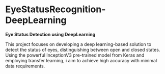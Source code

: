 # EyeStatusRecognition-DeepLearning

**Eye Status Detection using DeepLearning**

This project focuses on developing a deep learning-based solution to detect the status of eyes, distinguishing between open and closed states. Using the powerful InceptionV3 pre-trained model from Keras and employing transfer learning, i aim to achieve high accuracy with minimal data requirements. 
